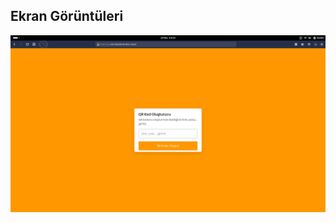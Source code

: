 
## Ekran Görüntüleri

![Uygulama Ekran Görüntüsü](https://github.com/emirhandemirden/simple-qr-code-generator/blob/main/simple-qr-code-generator.png)
